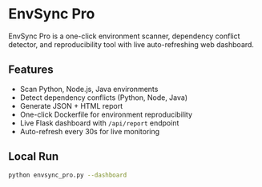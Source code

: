 # EnvSync Pro

EnvSync Pro is a one-click environment scanner, dependency conflict detector, 
and reproducibility tool with live auto-refreshing web dashboard.

## Features
- Scan Python, Node.js, Java environments
- Detect dependency conflicts (Python, Node, Java)
- Generate JSON + HTML report
- One-click Dockerfile for environment reproducibility
- Live Flask dashboard with `/api/report` endpoint
- Auto-refresh every 30s for live monitoring

## Local Run
```bash
python envsync_pro.py --dashboard
